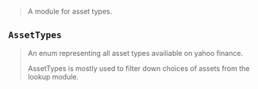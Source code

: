 > A module for asset types.

<a name="asset_types.AssetTypes"></a>
## `AssetTypes`

> An enum representing all asset types availiable on yahoo finance.
> 
> AssetTypes is mostly used to filter down choices of assets from the lookup module.

